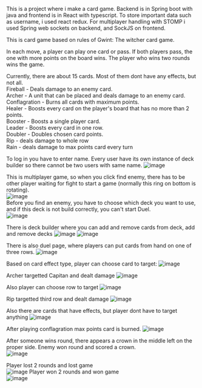 This is a project where i make a card game. Backend is in Spring boot with java and frontend is in React with typescript. To store important
data such as username, i used react redux. For multiplayer handling with STOMP i used Spring web sockets on backend, and SockJS on frontend.

This is card game based on rules of Gwint: The witcher card game.

In each move, a player can play one card or pass. If both players pass, the one with more points on the board wins. The player who wins two rounds wins the game. <br>

Currently, there are about 15 cards. Most of them dont have any effects, but not all. <br>
Fireball - Deals damage to an enemy card. <br>
Archer - A unit that can be placed and deals damage to an enemy card. <br>
Conflagration - Burns all cards with maximum points. <br>
Healer - Boosts every card on the player's board that has no more than 2 points. <br>
Booster - Boosts a single player card. <br>
Leader - Boosts every card in one row. <br>
Doubler - Doubles chosen card points. <br>
Rip - deals damage to whole row <br>
Rain - deals damage to max points card every turn <br>

To log in you have to enter name. Every user have its own instance of deck builder so there cannot be two users with same name.
![image](https://github.com/PiotrJagla/MyCardGame-MainProj/assets/76881722/b6a77471-4af0-4eed-ba58-181bf8404602)

This is multiplayer game, so when you click find enemy, there has to be other player waiting for fight to start a game (normally this ring on bottom is rotating).<br>
![image](https://github.com/PiotrJagla/MyCardGame-MainProj/assets/76881722/8be324bf-0f42-4e03-8533-e739ee734c1d)
<br>
Before you find an enemy, you have to choose which deck you want to use, and if this deck is not build correctly, you can't start Duel. <br>
![image](https://github.com/PiotrJagla/MyCardGame-MainProj/assets/76881722/0b5d2490-8119-4521-8f04-c64df069d3e7)







There is deck builder where you can add and remove cards from deck, add and remove decks
![image](https://github.com/PiotrJagla/MyCardGame-MainProj/assets/76881722/22f248e0-6f04-4352-b968-d5e81ca16d69)
![image](https://github.com/PiotrJagla/MyCardGame-MainProj/assets/76881722/48e4ff12-c46f-4f3a-a547-95da6b5f17be)



There is also duel page, where players can put cards from hand on one of three rows. 
![image](https://github.com/PiotrJagla/MyCardGame-MainProj/assets/76881722/8da00777-52f2-43cb-aca6-f24d30738b17)




Based on card effect type, player can choose card to target:
![image](https://github.com/PiotrJagla/MyCardGame-MainProj/assets/76881722/be43a25e-bd82-463d-857a-30f0ccd2b4ab)


Archer targetted Capitan and dealt damage
![image](https://github.com/PiotrJagla/MyCardGame-MainProj/assets/76881722/908d7589-54d3-41d2-a950-5bcf6ba62ab0)



Also player can choose row to target
![image](https://github.com/PiotrJagla/MyCardGame-MainProj/assets/76881722/7fb245b1-1434-4447-ac59-6350acf50188)


Rip targetted third row and dealt damage
![image](https://github.com/PiotrJagla/MyCardGame-MainProj/assets/76881722/7bfdba38-9cc1-4844-afca-d484f1c63c0a)



Also there are cards that have effects, but player dont have to target anything
![image](https://github.com/PiotrJagla/MyCardGame-MainProj/assets/76881722/de91a7e0-e257-4a3e-8141-a2c89ac32a6d)


After playing conflagration max points card is burned.
![image](https://github.com/PiotrJagla/MyCardGame-MainProj/assets/76881722/fb67f3a9-4f92-4202-84d9-7612650233f3)

After someone wins round, there appears a crown in the middle left on the proper side. Enemy won round and scored a crown. <br>
![image](https://github.com/PiotrJagla/MyCardGame-MainProj/assets/76881722/fde3871e-4e9b-41eb-aaec-afdc5923a9ee)

Player lost 2 rounds and lost game <br>
![image](https://github.com/PiotrJagla/MyCardGame-MainProj/assets/76881722/abf55ec1-ca95-40a9-9258-44abfc027221)
Player won 2 rounds and won game <br>
![image](https://github.com/PiotrJagla/MyCardGame-MainProj/assets/76881722/6a587604-3af2-4a75-b2b6-699894061af8)










